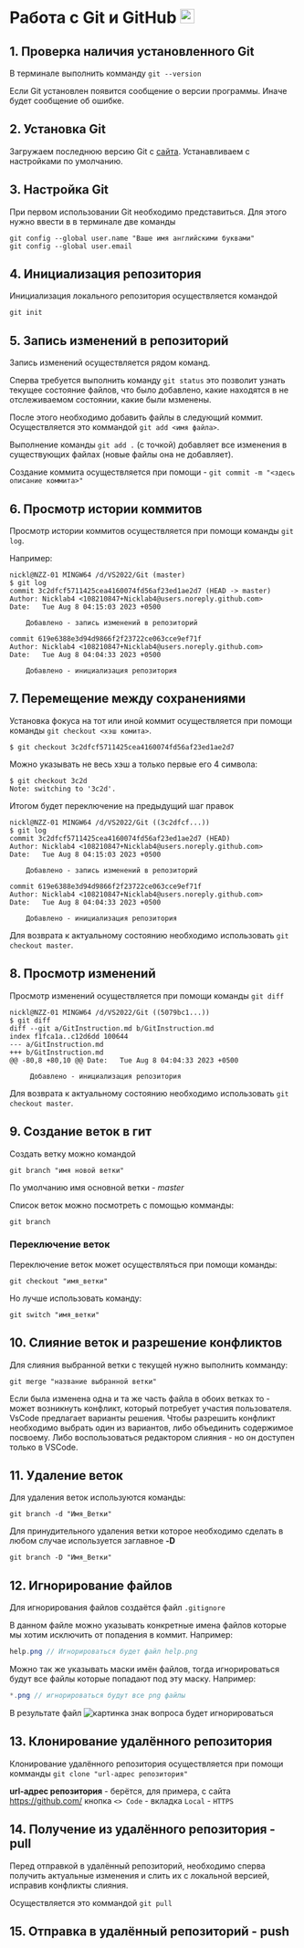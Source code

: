# Работа с Git и GitHub <img src="help.png" alt="картинка знак вопроса" style="width:25px; height:25px"/>

## 1. Проверка наличия установленного Git
В терминале выполнить комманду `git --version`

Если Git установлен появится сообщение о версии программы. Иначе будет сообщение об ошибке.

## 2. Установка Git
Загружаем последнюю версию Git с [сайта](https://git-scm.com/downloads). Устанавливаем с настройками по умолчанию.

## 3. Настройка Git
При первом использовании Git необходимо представиться.
Для этого нужно ввести в в терминале две команды
```
git config --global user.name "Ваше имя английскими буквами"
git config --global user.email
```

## 4. Инициализация репозитория
Инициализация локального репозитория осуществляется командой
```
git init
```

## 5. Запись изменений в репозиторий
Запись изменений осуществляется рядом команд.

Сперва требуется выполнить команду `git status` это позволит узнать текущее состояние файлов, что было добавлено, какие находятся в не отслеживаемом состоянии, какие были мзменены.

После этого необходимо добавить файлы в следующий коммит. Осуществляется это коммандой `git add <имя файла>`.

Выполнение команды `git add .` (с точкой)
добавляет все изменения в существующих файлах (новые файлы она не добавляет).

Создание коммита осуществляется при помощи - `git commit -m "<здесь описание коммита>"`

## 6. Просмотр истории коммитов
Просмотр истории коммитов осуществляется при помощи команды `git log`.

Например:
```
nickl@NZZ-01 MINGW64 /d/VS2022/Git (master)
$ git log
commit 3c2dfcf5711425cea4160074fd56af23ed1ae2d7 (HEAD -> master)
Author: Nicklab4 <108210847+Nicklab4@users.noreply.github.com>
Date:   Tue Aug 8 04:15:03 2023 +0500

    Добавлено - запись изменений в репозиторий

commit 619e6388e3d94d9866f2f23722ce063cce9ef71f
Author: Nicklab4 <108210847+Nicklab4@users.noreply.github.com>
Date:   Tue Aug 8 04:04:33 2023 +0500

    Добавлено - инициализация репозитория
```

## 7. Перемещение между сохранениями
Установка фокуса на тот или иной коммит осуществляется при помощи команды `git checkout <хэш комита>`.
```
$ git checkout 3c2dfcf5711425cea4160074fd56af23ed1ae2d7
```

Можно указывать не весь хэш а только первые его 4 символа:
```
$ git checkout 3c2d
Note: switching to '3c2d'.
```
Итогом будет переключение на предыдущий шаг правок
```
nickl@NZZ-01 MINGW64 /d/VS2022/Git ((3c2dfcf...))
$ git log
commit 3c2dfcf5711425cea4160074fd56af23ed1ae2d7 (HEAD)
Author: Nicklab4 <108210847+Nicklab4@users.noreply.github.com>
Date:   Tue Aug 8 04:15:03 2023 +0500

    Добавлено - запись изменений в репозиторий

commit 619e6388e3d94d9866f2f23722ce063cce9ef71f
Author: Nicklab4 <108210847+Nicklab4@users.noreply.github.com>
Date:   Tue Aug 8 04:04:33 2023 +0500

    Добавлено - инициализация репозитория
```
Для возврата к актуальному состоянию необходимо использовать `git checkout master`.

## 8. Просмотр изменений
Просмотр изменений осуществляется при помощи команды `git diff`

```
nickl@NZZ-01 MINGW64 /d/VS2022/Git ((5079bc1...))
$ git diff
diff --git a/GitInstruction.md b/GitInstruction.md
index f1fca1a..c12d6dd 100644
--- a/GitInstruction.md
+++ b/GitInstruction.md
@@ -80,8 +80,10 @@ Date:   Tue Aug 8 04:04:33 2023 +0500

     Добавлено - инициализация репозитория
```


Для возврата к актуальному состоянию необходимо использовать `git checkout master`.

## 9. Создание веток в гит
Создать ветку можно командой 
```
git branch "имя новой ветки"
```

По умолчанию имя основной ветки - _master_

Список веток можно посмотреть с помощью комманды:
```
git branch
```

### Переключение веток
Переключение веток может осуществляться при помощи команды:

`git checkout "имя_ветки"`

Но лучше использовать команду:

`git switch "имя_ветки"`


## 10. Слияние веток и разрешение конфликтов
Для слияния выбранной ветки с текущей нужно выполнить комманду:
```
git merge "название выбранной ветки"
```
Если была изменена одна и та же часть файла в обоих ветках то - может возникнуть конфликт, который потребует участия пользователя.
VsCode предлагает варианты решения. Чтобы разрешить конфликт необходимо выбрать один из вариантов, либо объединить содержимое посвоему. Либо воспользоваться редактором слияния - но он доступен только в VSCode.

## 11. Удаление веток
Для удаления веток используются команды:
```
git branch -d "Имя_Ветки"
```
Для принудительного удаления ветки которое необходимо сделать в любом случае используется заглавное **-D**
```
git branch -D "Имя_Ветки"
```

## 12. Игнорирование файлов

Для игнорирования файлов создаётся файл `.gitignore`

В данном файле можно указывать конкретные имена файлов которые мы хотим исключить от попадения в коммит. Например:
```c#
help.png // Игнорироваться будет файл help.png
```

Можно так же указывать маски имён файлов, тогда игнорироваться будут все файлы которые попадают под эту маску. Например:
```C#
*.png // игнорироваться будут все png файлы
```
В результате файл ![картинка знак вопроса](help.png) будет игнорироваться


## 13. Клонирование удалённого репозитория

Клонирование удалённого репозитория осуществляется при помощи комманды `git clone "url-адрес репозитория"`

**url-адрес репозитория** - берётся, для примера, с сайта https://github.com/ кнопка `<> Code` - вкладка `Local` - `HTTPS`  

## 14. Получение из удалённого репозитория - pull

Перед отправкой в удалённый репозиторий, необходимо сперва получить актуальные изменения и слить их с локальной версией, исправив конфликты слияния.

Осуществляется это коммандой `git pull`

## 15. Отправка в удалённый репозиторий - push

